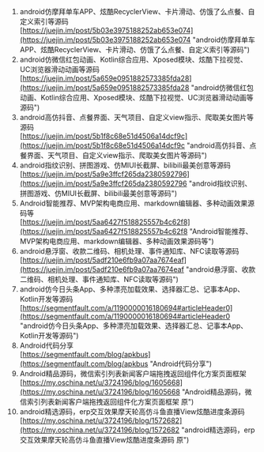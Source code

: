1. android仿摩拜单车APP、炫酷RecyclerView、卡片滑动、仿饿了么点餐、自定义索引等源码<br>[https://juejin.im/post/5b03e3975188252ab653e074](https://juejin.im/post/5b03e3975188252ab653e074 "android仿摩拜单车APP、炫酷RecyclerView、卡片滑动、仿饿了么点餐、自定义索引等源码")
2. android仿微信红包动画、Kotlin综合应用、Xposed模块、炫酷下拉视觉、UC浏览器滑动动画等源码<br>[https://juejin.im/post/5a659e0951882573385fda28](https://juejin.im/post/5a659e0951882573385fda28 "android仿微信红包动画、Kotlin综合应用、Xposed模块、炫酷下拉视觉、UC浏览器滑动动画等源码")
3. android高仿抖音、点餐界面、天气项目、自定义view指示、爬取美女图片等源码<br>[https://juejin.im/post/5b1f8c68e51d4506a14dcf9c](https://juejin.im/post/5b1f8c68e51d4506a14dcf9c "android高仿抖音、点餐界面、天气项目、自定义view指示、爬取美女图片等源码")
4. android指纹识别、拼图游戏、仿MIUI长截屏、bilibili最美创意等源码<br>[https://juejin.im/post/5a9e3ffcf265da2380592796](https://juejin.im/post/5a9e3ffcf265da2380592796 "android指纹识别、拼图游戏、仿MIUI长截屏、bilibili最美创意等源码")
5. Android智能推荐、MVP架构电商应用、markdown编辑器、多种动画效果源码等<br>[https://juejin.im/post/5aa6427f518825557b4c62f8](https://juejin.im/post/5aa6427f518825557b4c62f8 "Android智能推荐、MVP架构电商应用、markdown编辑器、多种动画效果源码等")
6. android悬浮窗、收款二维码、相机处理、事件通知库、NFC读取等源码<br>[https://juejin.im/post/5adf210e6fb9a07aa7674eaf](https://juejin.im/post/5adf210e6fb9a07aa7674eaf "android悬浮窗、收款二维码、相机处理、事件通知库、NFC读取等源码")
7. android仿今日头条App、多种漂亮加载效果、选择器汇总、记事本App、Kotlin开发等源码<br>[https://segmentfault.com/a/1190000016180694#articleHeader0](https://segmentfault.com/a/1190000016180694#articleHeader0 "android仿今日头条App、多种漂亮加载效果、选择器汇总、记事本App、Kotlin开发等源码")
8. Android代码分享<br>[https://segmentfault.com/blog/apkbus](https://segmentfault.com/blog/apkbus "Android代码分享")
9. Android精品源码，微信索引列表新闻客户端拖拽返回组件化方案页面框架 <br>[https://my.oschina.net/u/3724196/blog/1605668](https://my.oschina.net/u/3724196/blog/1605668 "Android精品源码，微信索引列表新闻客户端拖拽返回组件化方案页面框架 原")
10. android精选源码，erp交互效果摩天轮高仿斗鱼直播View炫酷进度条源码 <br>[https://my.oschina.net/u/3724196/blog/1572682](https://my.oschina.net/u/3724196/blog/1572682 "android精选源码，erp交互效果摩天轮高仿斗鱼直播View炫酷进度条源码 原")
